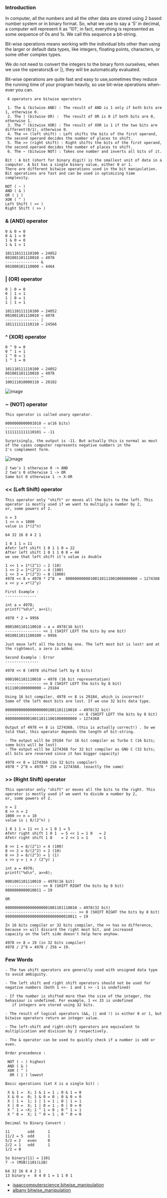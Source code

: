 ### Introduction

In computer, all the numbers and all the other data are stored using 2 based number system or in binary format. So, what we use to say a '5' in decimal, a computer will represent it as '101', in fact, everything is represented as some sequence of 0s and 1s. We call this sequence a bit-string.

Bit-wise operations means working with the individual bits other than using the larger or default data types, like integers, floating points, characters, or some other complex types.

We do not need to convert the integers to the binary form ourselves, when we use the operators(& or |), they will be automatically evaluated. 

Bit-wise operations are quite fast and easy to use,sometimes they reduce the running time of your program heavily, so use bit-wise operations when-ever you can.

```
 6 operators are bitwise operators
 
 1. The & (bitwise AND) : The result of AND is 1 only if both bits are 1, otherwise 0.
 2. The | (bitwise OR) :  The result of OR is 0 if both bits are 0, otherwise 1. 
 3. The ^ (bitwise XOR) : The result of XOR is 1 if the two bits are different(0/1), otherwise 0.
 4. The << (left shift) : Left shifts the bits of the first operand, the second operand decides the number of places to shift. 
 5. The >> (right shift) : Right shifts the bits of the first operand, the second operand decides the number of places to shift. 
 6. The ~ (bitwise NOT) : Takes one number and inverts all bits of it. 
```
```
Bit : A bit (short for binary digit) is the smallest unit of data in a computer. A bit has a single binary value, either 0 or 1.
There are different bitwise operations used in the bit manipulation. Bit operations are fast and can be used in optimizing time 
complexity.

NOT ( ~ )
AND ( & )
OR ( | )
XOR ( ^ )
Left Shift ( << )
Right Shift ( >> )
```

### & (AND) operator
```
0 & 0 = 0
0 & 1 = 0
1 & 0 = 0
1 & 1 = 1

101110111110100 ⇒ 24052
001001101110010 ⇒ 4978
--------------- &
001000101110000 ⇒ 4464
```

### | (OR) operator
```
0 | 0 = 0
0 | 1 = 1
1 | 0 = 1
1 | 1 = 1

101110111110100 ⇒ 24052
001001101110010 ⇒ 4978
--------------- |
101111111110110 ⇒ 24566
```

### ^ (XOR) operator
```
0 ^ 0 = 0
0 ^ 1 = 1
1 ^ 0 = 1
1 ^ 1 = 0
```
```
101110111110100 ⇒ 24052
001001101110010 ⇒ 4978
--------------- ^
100111010000110 ⇒ 20102
```
![image](https://user-images.githubusercontent.com/59710234/158048747-d36df750-5db8-4be8-a58c-c80b5135ef9f.png)

### ~ (NOT) operator
```
This operator is called unary operator.

0000000000001010 ⇒ a(16 bits)
---------------- ~
1111111111110101 ⇒ -11

Surprisingly, the output is -11. But actually this is normal as most of the cases computer represents negative numbers in the 
2's complement form.
```

![image](https://user-images.githubusercontent.com/59710234/165022620-13a3537e-f6ff-4452-8077-f322134332ae.png)

```
2 two's 1 otherwise 0 -> AND
2 two's 0 otherwise 1 -> OR
Same bit 0 otherwise 1 -> X-OR
```

### << (Left Shift) operator
```
This operator only "shift" or moves all the bits to the left. This operator is mostly used if we want to multiply a number by 2, 
or, some powers of 2.
```
```
n = 3
1 << n = 1000
value is 1*(2^n)

64 32 16 8 4 2 1

1 0 1 1 = 11
Afetr left shift 1 0 1 1 0 = 22
After left shift 1 0 1 1 0 0 = 44
we see that left shift it's value is double

1 << 1 = 1*(2^1) ⇒ 2 (10)
1 << 2 = 1*(2^2) ⇒ 4 (100)
1 << 3 = 1*(2^3) ⇒ 8 (1000)
4978 << 8 = 4978 * 2^8  =  00000000000100110111001000000000 ⇒ 1274368
x << y = x*(2^y)
```

```
First Example :
--------------

int a = 4978;
printf("%d\n", a<<1);

4978 * 2 = 9956

0001001101110010 ⇒ a = 4978(16 bit)
---------------- << 1 (SHIFT LEFT the bits by one bit)
0010011011100100 ⇒ 9956

Just move left all the bits by one. The left most bit is lost! and at the rightmost, a zero is added.
```

```
Second Example : Error
---------------

4978 << 8 (4978 shifted left by 8 bits)

0001001101110010 ⇒ 4978 (16 bit representation)
---------------- << 8 (SHIFT LEFT the bits by 8 bit)
0111001000000000 ⇒ 29184

Using 16 bit compiler, 4978 << 8 is 29184, which is incorrect! 
Some of the left most bits are lost. If we use 32 bits data type.

00000000000000000001001101110010 ⇒ 4978(32 bit)
-------------------------------- << 8 (SHIFT LEFT the bits by 8 bit)
00000000000100110111001000000000 ⇒ 1274368

Output of 4978 << 8 is 1274368. (this is actually correct!) . So we told that, this operator depends the length of bit-string.

- The output will be 29184 for 16 bit compiler as Turbo C (16 bits; some bits will be lost)
- The output will be 1274368 for 32 bit compiler as GNU C (32 bits; all bits are reserved since it has bigger capacity)

4978 << 8 = 1274368 (in 32 bits compiler)
4978 * 2^8 = 4978 * 256 = 1274368. (exactly the same)
```

### >> (Right Shift) operator
```
This operator only "shift" or moves all the bits to the right. This operator is mostly used if we want to divide a number by 2, 
or, some powers of 2.
```
```
n = 2
8 >> n = 2
1000 >> n = 10
value is ⌊ 8/(2^n) ⌋

1 0 1 1 = 11 << 1 = 1 0 1 = 5
Afetr right shift 1 0 1  = 5 << 1 = 1 0   = 2
Afetr right shift 1 0    = 2 << 1 = 1     = 1

8 >> 1 = 8/(2^1) = 4 (100)
8 >> 2 = 8/(2^2) = 2 (10)
8 >> 3 = 8/(2^3) = 1 (1)
x >> y = ⌊ x / (2^y) ⌋
```
```
int a = 4978;
printf("%d\n", a>>8);

0001001101110010 ⇒ 4978(16 bit)
---------------- >> 8 (SHIFT RIGHT the bits by 8 bit)
0000000000010011 ⇒ 19

OR

00000000000000000001001101110010 ⇒ 4978(32 bit)
-------------------------------- >> 8 (SHIFT RIGHT the bits by 8 bit)
00000000000000000000000000010011 ⇒ 19

In 16 bits compiler or 32 bits compiler, the >> has no difference, because >> will discard the right most bit, and increased 
capacity on the left side doesn't help here anyhow.

4978 >> 8 = 19 (in 32 bits compiler)
4978 / 2^8 = 4978 / 256 = 19.
```

### Few Words
```
- The two shift operators are generally used with unsigned data type to avoid ambiguity.

- The left shift and right shift operators should not be used for negative numbers (both 1 <<- 1 and 1 >> -1 is undefined)

- If the number is shifted more than the size of the integer, the behaviour is undefined. For example, 1 << 33 is undefined 
   if integers are stored using 32 bits. 
   
- The result of logical operators (&&, || and !) is either 0 or 1, but bitwise operators return an integer value.

- The left-shift and right-shift operators are equivalent to multiplication and division by 2 respectively.

- The & operator can be used to quickly check if a number is odd or even.
```
```
Order precedence :

 NOT ( ~ ) highest
 AND ( & )
 XOR ( ^ )
  OR ( | ) lowest
 
Basic operations (Let X is a single bit) : 

 X & 1 =  X; 1 & 1 = 1 ; 0 & 1 = 0
 X & 0 =  0; 1 & 0 = 0 ; 0 & 0 = 0
 X | 1 =  1; 1 | 1 = 1 ; 0 | 1 = 1
 X | 0 =  X; 1 | 0 = 1 ; 0 | 0 = 0
 X ^ 1 = ~X; 1 ^ 1 = 0 ; 0 ^ 1 = 1
 X ^ 0 =  X; 1 ^ 0 = 1 ; 0 ^ 0 = 0
```
```
Decimal to Binary Convert :

11        odd      1
11/2 = 5  odd      1
5/2 = 2   even     0
2/2 = 1   odd      1
1/2 = 0

So binary(11) = 1101
7 -> (MSB)1101(LSB)

64 32 16 8 4 2 1
13 binary =  8 4 0 1 = 1 1 0 1
```

- [isaaccomputerscience bitwise_manipulation](https://isaaccomputerscience.org/concepts/data_numbases_bitwise_manipulation?examBoard=all&stage=all)
- [albany bitwise_manipulation](https://www.albany.edu/faculty/dsaha/teach/2017Spring_CEN360/slides/lec15.pdf)
